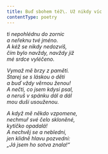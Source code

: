 ```yaml
---
title: Buď sbohem též\. Už nikdy víc
contentType: poetry
---
```


<section>

_ti nepohlédnu do zornic  
a neřeknu tvé jméno.  
A kéž se nikdy nedozvíš,  
čím bylo navždy, navždy již  
mé srdce vyléčeno._

</section>

<section>

_Vymaž mě brzy z paměti.  
Starej se s láskou o děti  
a buď vždy věrnou ženou!  
A nečti, co jsem kdysi psal,  
a neruš v spánku dál a dál  
mou duši usouženou._

</section>

<section>

_A když mě někdo vzpomene,  
nechmuř své čelo skloněné,  
kytičko opadalá!  
A nechvěj se a nebledni,  
jen klidně hlavu pozvedni:  
„Já jsem ho sotva znala!“_

</section>
